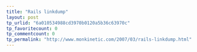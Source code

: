 ```yaml
---
title: "Rails linkdump"
layout: post
tp_urlid: "6a010534988cd3970b0120a5b36c63970c"
tp_favoritecount: 0
tp_commentcount: 0
tp_permalink: "http://www.monkinetic.com/2007/03/rails-linkdump.html"
---
```










